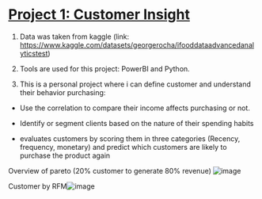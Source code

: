 # [Project 1: Customer Insight](https://github.com/frijol2105/Customer_Insight)



1. Data was taken from kaggle 
(link: https://www.kaggle.com/datasets/georgerocha/ifooddataadvancedanalyticstest)

2. Tools are used for this project: PowerBI and Python.

3. This is a personal project where i can define customer and understand their behavior purchasing:

- Use the correlation to compare their income affects purchasing or not.

- Identify or segment clients based on the nature of their spending habits

- evaluates customers by scoring them in three categories (Recency, frequency, monetary) and predict which customers are likely to purchase the product again


Overview of pareto (20% customer to generate 80% revenue) ![image](https://user-images.githubusercontent.com/114046736/218037913-b0815c8c-6ec6-48a7-825a-7c2d4a93eafd.png)

Customer by RFM![image](https://user-images.githubusercontent.com/114046736/218038282-916c7c57-3ecb-4f49-b140-e81ceabda1e3.png)


